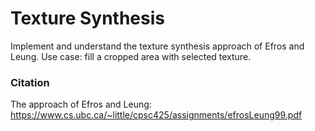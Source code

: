 # Texture Synthesis
Implement and understand the texture synthesis approach of Efros and Leung. Use case: fill a cropped area with selected texture.

### Citation
The approach of Efros and Leung: https://www.cs.ubc.ca/~little/cpsc425/assignments/efrosLeung99.pdf


